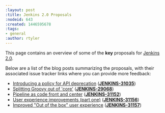 ```yaml
---
:layout: post
:title: Jenkins 2.0 Proposals
:nodeid: 643
:created: 1446595678
:tags:
- general
:author: rtyler
---
```

This page contains an overview of some of the **key** proposals for [Jenkins 2.0](https://wiki.jenkins-ci.org/display/JENKINS/Jenkins+2.0).


Below are a list of the blog posts summarizing the proposals, with their associated issue tracker links where you can provide more feedback:

* [Introducing a policy for API deprecation](/content/jenkins-20-proposal-introduce-policy-api-deprecation) (**[JENKINS-31035](https://issues.jenkins-ci.org/browse/JENKINS-31035)**)
* [Splitting Groovy out of 'core'](/content/jenkins-20-proposal-split-groovy-out-core) (**[JENKINS-29068](https://issues.jenkins-ci.org/browse/JENKINS-29068)**)
* [Pipeline as code front and center](/content/jenkins-20-proposal-pipeline-code-front-and-center) (**[JENKINS-31152](https://issues.jenkins-ci.org/browse/JENKINS-31152)**)
* [User experience improvements (part one)](/content/jenkins-20-proposal-ux-improvements-part-one) (**[JENKINS-31156](https://issues.jenkins-ci.org/browse/JENKINS-31156)**)
* [Improved "Out of the box" user experience](/content/jenkins-20-proposal-improved-out-box-user-experience) (**[JENKINS-31157](https://issues.jenkins-ci.org/browse/JENKINS-31157)**)

